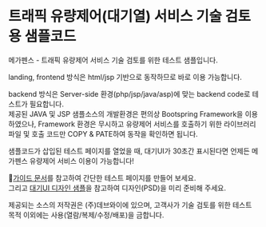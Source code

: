 # 트래픽 유량제어(대기열) 서비스 기술 검토용 샘플코드
<p>메가펜스 - 트래픽 유량제어 서비스 기술 검토를 위한 테스트 샘플입니다.</p>
<p>landing, frontend 방식은 html/jsp 기반으로 동작하므로 바로 이용 가능합니다.</p>
<p>backend 방식은 Server-side 환경(php/jsp/java/asp)에 맞는 backend code로 테스트가 필요합니다.<br/>
제공된 JAVA 및 JSP 샘플소스의 개발환경은 편의상 Bootspring Framework을 이용하였으나, Framework 환경은 무시하고 유량제어 서비스를 호출하기 위한 라이브러리 파일 및 호출 코드만 COPY & PATE하여 동작을 확인하면 됩니다.</p>
<p>샘플코드가 삽입된 테스트 페이지를 열었을 때, 대기UI가 30초간 표시된다면 언제든 메가펜스 유량제어 서비스 이용이 가능합니다!</p>
<p>🚩<a href='https://drive.google.com/file/d/1Nq5PxUFf0di4_6RH7--9Jyu4ApE--kH1/view?usp=sharing' target='_blank'>가이드 문서</a>를 참고하여 간단한 테스트 페이지를 만들어 보세요.<br/>
그리고 <a href='https://drive.google.com/file/d/1VoVmyeY3Qdd2UdYhddN3qcPL-ryphQsR/view?usp=sharing' target='_blank'>대기UI 디자인 샘플</a>을 참고하여 디자인(PSD)을 미리 준비해 주세요.</p>

<p>제공되는 소스의 저작권은 (주)데브와이에 있으며, 고객사가 기술 검토를 위한 테스트 목적 이외에는 사용(열람/복제/수정/배포)을 금합니다.</p>
